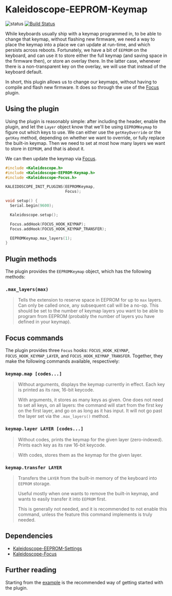 # Kaleidoscope-EEPROM-Keymap

![status][st:stable] [![Build Status][travis:image]][travis:status]

 [travis:image]: https://travis-ci.org/keyboardio/Kaleidoscope-EEPROM-Keymap.svg?branch=master
 [travis:status]: https://travis-ci.org/keyboardio/Kaleidoscope-EEPROM-Keymap

 [st:stable]: https://img.shields.io/badge/stable-✔-black.svg?style=flat&colorA=44cc11&colorB=494e52
 [st:broken]: https://img.shields.io/badge/broken-X-black.svg?style=flat&colorA=e05d44&colorB=494e52
 [st:experimental]: https://img.shields.io/badge/experimental----black.svg?style=flat&colorA=dfb317&colorB=494e52

While keyboards usually ship with a keymap programmed in, to be able to change
that keymap, without flashing new firmware, we need a way to place the keymap
into a place we can update at run-time, and which persists across reboots.
Fortunately, we have a bit of `EEPROM` on the keyboard, and can use it to store
either the full keymap (and saving space in the firmware then), or store an
overlay there. In the latter case, whenever there is a non-transparent key on
the overlay, we will use that instead of the keyboard default.

In short, this plugin allows us to change our keymaps, without having to compile
and flash new firmware. It does so through the use of the [Focus][plugin:focus]
plugin.

 [plugin:focus]: https://github.com/keyboardio/Kaleidoscope-Focus

## Using the plugin

Using the plugin is reasonably simple: after including the header, enable the
plugin, and let the `Layer` object know that we'll be using `EEPROMKeymap` to
figure out which keys to use. We can either use the `getKeyOverride` or the
`getKey` method, depending on whether we want to override, or fully replace the
built-in keymap. Then we need to set at most how many layers we want to store in
`EEPROM`, and that is about it.

We can then update the keymap via [Focus][plugin:focus].

```c++
#include <Kaleidoscope.h>
#include <Kaleidoscope-EEPROM-Keymap.h>
#include <Kaleidoscope-Focus.h>

KALEIDOSCOPE_INIT_PLUGINS(EEPROMKeymap,
                          Focus);

void setup() {
  Serial.begin(9600);

  Kaleidoscope.setup();

  Focus.addHook(FOCUS_HOOK_KEYMAP);
  Focus.addHook(FOCUS_HOOK_KEYMAP_TRANSFER);

  EEPROMKeymap.max_layers(1);
}
```

## Plugin methods

The plugin provides the `EEPROMKeymap` object, which has the following methods:

### `.max_layers(max)`

> Tells the extension to reserve space in EEPROM for up to `max` layers. Can
> only be called once, any subsequent call will be a no-op.
> This should be set to the number of keymap layers you want to be
> able to program from EEPROM (probably the number of layers you have
> defined in your keymap).

## Focus commands

The plugin provides three `Focus` hooks: `FOCUS_HOOK_KEYMAP`, `FOCUS_HOOK_KEYMAP_LAYER`,
and `FOCUS_HOOK_KEYMAP_TRANSFER`. Together, they make the following commands
available, respectively:

### `keymap.map [codes...]`

> Without arguments, displays the keymap currently in effect. Each key is
> printed as its raw, 16-bit keycode.
>
> With arguments, it stores as many keys as given. One does not need to set all
> keys, on all layers: the command will start from the first key on the first
> layer, and go on as long as it has input. It will not go past the layer set
> via the `.max_layers()` method.

### `keymap.layer LAYER [codes...]`

> Without codes, prints the keymap for the given layer (zero-indexed).
> Prints each key as its raw 16-bit keycode.

> With codes, stores them as the keymap for the given layer.

### `keymap.transfer LAYER`

> Transfers the `LAYER` from the built-in memory of the keyboard into `EEPROM`
> storage.
>
> Useful mostly when one wants to remove the built-in keymap, and wants to
> easily transfer it into `EEPROM` first.
>
> This is generally not needed, and it is recommended to not enable this
> command, unless the feature this command implements is truly needed.

## Dependencies

* [Kaleidoscope-EEPROM-Settings](https://github.com/keyboardio/Kaleidoscope-EEPROM-Settings)
* [Kaleidoscope-Focus](https://github.com/keyboardio/Kaleidoscope-Focus)

## Further reading

Starting from the [example][plugin:example] is the recommended way of getting
started with the plugin.

  [plugin:example]: https://github.com/keyboardio/Kaleidoscope-EEPROM-Keymap/blob/master/examples/EEPROM-Keymap/EEPROM-Keymap.ino
